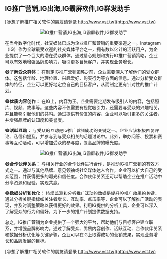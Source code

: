 ## **IG推广营销,IG出海,IG霸屏软件,IG群发助手**

[😍想了解推广相关软件的朋友请登录 http://www.vst.tw](http://www.vst.tw)

 <center><img src="https://vst.tw/MP4/tuiguang/png/0.png" alt="IG推广营销,IG出海,IG霸屏软件,IG群发助手"></center>

在当今数字化时代，社交媒体已成为企业推广和营销的重要渠道之一。Instagram（IG）作为全球最受欢迎的社交媒体平台之一，拥有数以亿计的活跃用户，为企业提供了一个巨大的潜在受众群体。通过精心规划和执行IG推广营销策略，企业可以有效地增强品牌影响力，吸引更多目标客户，并实现业务增长。

**😄了解受众群体：**
在制定IG推广营销策略之前，企业需要深入了解他们的受众群体。这包括年龄、地理位置、兴趣爱好、购买行为等方面的信息。通过分析受众群体的特征，企业可以更好地定位自己的目标客户，从而制定更有针对性的推广计划。

**😄优质内容创作：**
在IG上，内容为王。企业需要定期发布吸引人的内容，包括照片、视频、故事等。这些内容不仅需要有视觉吸引力，还需要与受众的兴趣相关，并且能够引起他们的共鸣。通过提供有价值的内容，企业可以吸引更多的关注者，并增强品牌的认知度和美誉度。

**😄活跃互动：**
与受众的互动是IG推广营销成功的关键之一。企业应该积极回复评论、私信和提及，并参与到与受众相关的话题讨论中。此外，举办问答、投票和赛事等互动活动，可以增加受众的参与度，提高品牌的曝光度。

 <center><img src="https://vst.tw/MP4/tuiguang/png/1.png" alt="IG推广营销,IG出海,IG霸屏软件,IG群发助手"></center>

**😄合作伙伴关系：**
与相关行业的合作伙伴进行合作，是推动IG推广营销的有效方式之一。通过与其他品牌、意见领袖或社交媒体达人合作，企业可以扩大自己的受众范围，并获得更多的曝光和信任度。合作伙伴关系还可以帮助企业在推广活动中分享资源和经验，实现共赢。

**😄数据分析和优化：**
持续监测和分析推广活动的数据是提升IG推广效果的关键。通过分析关键指标如关注者增长、互动率、点击率等，企业可以了解推广活动的表现，并及时调整策略以获得更好的效果。利用IG提供的分析工具，企业可以深入了解受众的行为和偏好，为下一步的推广计划提供数据支持。

总之，IG推广营销为企业提供了一个强大的平台，帮助他们与目标客户建立联系，并增强品牌影响力。通过了解受众、优质内容创作、活跃互动、合作伙伴关系和数据分析优化等关键步骤，企业可以在IG上取得成功的营销效果，实现业务增长和品牌发展的目标。

[😍想了解推广相关软件的朋友请登录 http://www.vst.tw](http://www.vst.tw)



